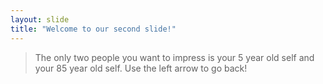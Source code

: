 ```yaml
---
layout: slide
title: "Welcome to our second slide!"
---
```

> The only two people you want to impress is your 5 year old self and your 85 year old self. 
Use the left arrow to go back!
